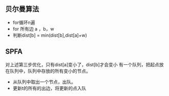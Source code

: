 ## 贝尔曼算法
 - for循环n遍
 - for 所有边 a ，b，w
 - 判断dist[b] = min(dist[b],dist[a]+w)

## SPFA
对上述第三步优化，只有dist[a]变小了，dist[b]才会变小
有一个队列，把起点放在队列中，队列中存放的所有变小的节点。
- 从队列中取出一个节点，出队。
- 更新t的所有的出边，将更新的点入队
